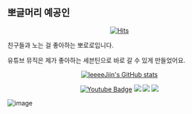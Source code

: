 ## 뽀글머리 예공인
<div align=center>

  [![Hits](https://hits.seeyoufarm.com/api/count/incr/badge.svg?url=https%3A%2F%2Fgithub.com%2FleeeeJiin&count_bg=%2379C83D&title_bg=%23555555&icon=&icon_color=%23E7E7E7&title=hits&edge_flat=false)](https://hits.seeyoufarm.com)
  
   </div>
   
친구들과 노는 걸 좋아하는 뽀로로입니다. 

유튜브 뮤직은 제가 좋아하는 세븐틴으로 바로 갈 수 있게 만들었어요.
<div align=center>

[![leeeeJiin's GitHub stats](https://github-readme-stats.vercel.app/api?username=leeeeJiin)]([https://github.com/anuraghazra/github-readme-stats](https://github.com/leeeeJiin/leeeeJiin/blob/main/README.md))
 
[![Youtube Badge](https://img.shields.io/badge/Youtube-ff0000?style=flat-square&logo=youtube&link=https://www.youtube.com/c/kyleschool)](https://www.youtube.com/@2357LeeJiin) <a href=https://music.youtube.com/channel/UC0gpUnoyhu44aS3-NxYs7rg><img src="https://img.shields.io/badge/Youtube Music-FF0000?style=flat-square&logo=YouTube Music&logoColor=white"/></a> <a href=https://www.instagram.com/jiin0472/><img src="https://img.shields.io/badge/Instagram-E4405F?style=flat-square&logo=Instagram&logoColor=white"/></a> <a href=jiin0472@naver.com><img src="https://img.shields.io/badge/Naver Email-03C75A?style=flat-square&logo=Naver&logoColor=white"/></a>

  </div>


![image](https://github.com/user-attachments/assets/1b1e19a9-0b0f-418c-b29c-e516eaa5a70b)
